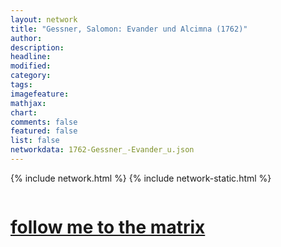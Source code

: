 ```yaml
---
layout: network
title: "Gessner, Salomon: Evander und Alcimna (1762)"
author:
description:
headline:
modified:
category:
tags: 
imagefeature: 
mathjax: 
chart: 
comments: false
featured: false
list: false
networkdata: 1762-Gessner_-Evander_u.json
---
```

{% include network.html %}
{% include network-static.html %}
<div class="row">
  <div class="small-5 small-centered columns"><a href="/matrix294"><h1>follow me to the matrix</h1></a>
</div>
</div>
